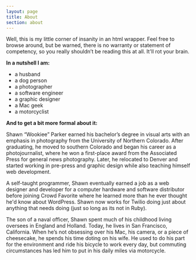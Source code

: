 ```yaml
---
layout: page
title: About
section: about
---
```


Well, this is my little corner of insanity in an html wrapper. Feel free to browse around, but be warned, there is no warranty or statement of competency, so you really shouldn’t be reading this at all. It'll rot your brain.

**In a nutshell I am:**

- a husband
- a dog person
- a photographer
- a software engineer
- a graphic designer
- a Mac geek
- a motorcyclist

**And to get a bit more formal about it:**

Shawn “Wookiee” Parker earned his bachelor’s degree in visual arts with an emphasis in photography from the University of Northern Colorado. After graduating, he moved to southern Colorado and began his career as a photojournalist, where he won a first-place award from the Associated Press for general news photography. Later, he relocated to Denver and started working in pre-press and graphic design while also teaching himself web development. 

A self-taught programmer, Shawn eventually earned a job as a web designer and developer for a computer hardware and software distributor before joining Crowd Favorite where he learned more than he ever thought he'd know about WordPress. Shawn now works for Twilio doing just about anything that needs doing (just so long as its not in Ruby). 

The son of a naval officer, Shawn spent much of his childhood living oversees in England and Holland. Today, he lives in San Francisco, California. When he’s not obsessing over his Mac, his camera, or a piece of cheesecake, he spends his time doting on his wife. He used to do his part for the environment and ride his bicycle to work every day, but commuting circumstances has led him to put in his daily miles via motorcycle.